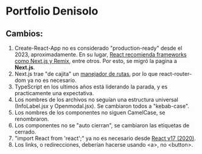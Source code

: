 # Portfolio Denisolo

## Cambios:

1. Create-React-App no es considerado "production-ready" desde el 2023, aproximadamente. En su lugar, [React recomienda frameworks como Next.js y Remix](https://react.dev/learn/start-a-new-react-project#production-grade-react-frameworks), entre otros. Por esto, se migró la pagina a **Next.js**.
2. Next.js trae "de cajita" un [manejador de rutas](https://nextjs.org/docs/app), por lo que react-router-dom ya no es necesario.
3. TypeScript en los ultimos años está liderando la parada, y es practicamente una expectativa.
4. Los nombres de los archivos no seguían una estructura universal (InfoLabel.jsx y Openmodal.jsx). Se cambiaron todos a "kebab-case".
5. Los nombres de los componentes no siguen CamelCase, se renombraron.
6. Los componentes no se "auto cierran", se cambiaron las etiquetas de cerrado.
7. "import React from 'react';" ya no es necesario desde [React v17 (2020)](https://legacy.reactjs.org/blog/2020/09/22/introducing-the-new-jsx-transform.html).
8. Los links, o redirecciones, deberían hacerse usando \<a>, no \<button>.
